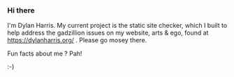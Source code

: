 ### Hi there

I'm Dylan Harris. My current project is the static site checker, which I built to help address the gadzillion issues on my website, arts & ego, found at https://dylanharris.org/ . Please go mosey there.

Fun facts about me ? Pah!

:-)

